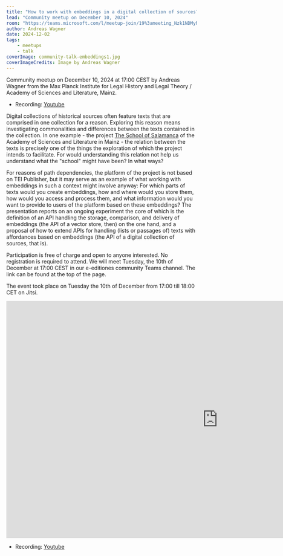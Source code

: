 ```yaml
---
title: "How to work with embeddings in a digital collection of sources?"
lead: "Community meetup on December 10, 2024"
room: "https://teams.microsoft.com/l/meetup-join/19%3ameeting_Nzk1NDMyNjUtYjEzYi00NzA5LTgwNGMtMjFiZTg5MjdjYmJh%40thread.v2/0?context=%7b%22Tid%22%3a%22bd21f2e9-9af5-42a1-8caf-eb264278467f%22%2c%22Oid%22%3a%227e4db3d1-dfdc-46a5-b4f2-aaea8a156edb%22%7d"
author: Andreas Wagner 
date: 2024-12-02
tags:
    - meetups    
    - talk
coverImage: community-talk-embeddings1.jpg
coverImageCredits: Image by Andreas Wagner
---
```


Community meetup on December 10, 2024 at 17:00 CEST by Andreas Wagner from the Max Planck Institute for Legal History and Legal Theory / Academy of Sciences and Literature, Mainz.

- Recording: [Youtube](https://www.youtube.com/watch?v=tPyf4axZqQk)

Digital collections of historical sources often feature texts that are comprised in one collection for a reason. Exploring this reason means investigating commonalities and differences between the texts contained in the collection. In one example - the project [The School of Salamanca](https://salamanca.school/) of the Academy of Sciences and Literature in Mainz - the relation between the texts is precisely one of the things the exploration of which the project intends to facilitate. For would understanding this relation not help us understand what the "school" might have been? In what ways?

For reasons of path dependencies, the platform of the project is not based on TEI Publisher, but it may serve as an example of what working with embeddings in such a context might involve anyway: For which parts of texts would you create embeddings, how and where would you store them, how would you access and process them, and what information would you want to provide to users of the platform based on these embeddings? The presentation reports on an ongoing experiment the core of which is the definition of an API handling the storage, comparison, and delivery of embeddings (the API of a vector store, then) on the one hand, and a proposal of how to extend APIs for handling (lists or passages of) texts with affordances based on embeddings (the API of a digital collection of sources, that is).


Participation is free of charge and open to anyone interested. No registration is required to attend. We will meet Tuesday, the 10th of December at 17:00 CEST in our e-editiones community Teams channel. The link can be found at the top of the page. 

The event took place on Tuesday the 10th of December from 17:00 till 18:00 CET on Jitsi.

<iframe width="1117" height="628" src="https://www.youtube.com/embed/tPyf4axZqQk" title="How to work with embeddings in a digital collection of sources?" frameborder="0" allow="accelerometer; autoplay; clipboard-write; encrypted-media; gyroscope; picture-in-picture; web-share" referrerpolicy="strict-origin-when-cross-origin" allowfullscreen></iframe>

- Recording: [Youtube](https://www.youtube.com/watch?v=tPyf4axZqQk)